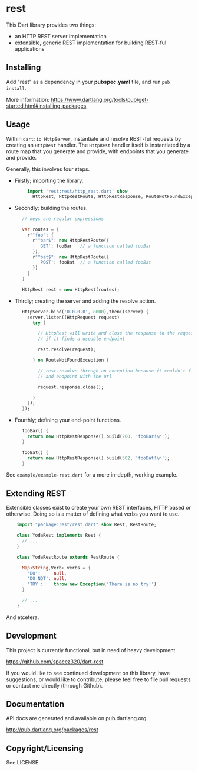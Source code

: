 rest
====

This Dart library provides two things:

- an HTTP REST server implementation
- extensible, generic REST implementation for building REST-ful applications

Installing
----------

Add "rest" as a dependency in your **pubspec.yaml** file, and run `pub
install`.

More information: https://www.dartlang.org/tools/pub/get-started.html#installing-packages

Usage
-----

Within `dart:io HttpServer`, instantiate and resolve REST-ful requests by
creating an `HttpRest` handler. The `HttpRest` handler itself is instantiated
by a route map that you generate and provide, with endpoints that you generate
and provide.

Generally, this involves four steps.

- Firstly; importing the library.

```dart
        import 'rest:rest/http_rest.dart' show
          HttpRest, HttpRestRoute, HttpRestResponse, RouteNotFoundException;
```

- Secondly; building the routes.

```dart
      // keys are regular expressions

      var routes = {
        r"^foo": {
          r"^bar$": new HttpRestRoute({
            'GET': fooBar   // a function called fooBar
          }),
          r"^bat$": new HttpRestRoute({
            'POST': fooBat  // a function called fooBat
          })
        }
      }

      HttpRest rest = new HttpRest(routes);
```

- Thirdly; creating the server and adding the resolve action.

```dart
      HttpServer.bind('0.0.0.0', 8000),then((server) {
        server.listen((HttpRequest request)
          try {

            // HttpRest will write and close the response to the request
            // if it finds a useable endpoint

            rest.resolve(request);

          } on RouteNotFoundException {

            // rest.resolve through an exception because it couldn't find
            // and endpoint with the url

            request.response.close();

          }
        });
      });
```

- Fourthly; defining your end-point functions.

```dart
      fooBar() {
        return new HttpRestResponse().build(200, 'fooBar!\n');
      }

      fooBat() {
        return new HttpRestResponse().build(502, 'fooBat!\n');
      }
```

See `example/example-rest.dart` for a more in-depth, working example.

Extending REST
--------------

Extensible classes exist to create your own REST interfaces, HTTP based or
otherwise. Doing so is a matter of defining what verbs you want to use.

```dart
    import "package:rest/rest.dart" show Rest, RestRoute;

    class YodaRest implements Rest {
      // ...
    }

    class YodaRestRoute extends RestRoute {

      Map<String,Verb> verbs = {
        'DO':     null,
        'DO_NOT': null,
        'TRY':    throw new Exception('There is no try!')
      }

      // ...
    }
```

And etcetera.

Development
-----------

This project is currently functional, but in need of heavy development.

https://github.com/spacez320/dart-rest

If you would like to see continued development on this library, have
suggestions, or would like to contribute; please feel free to file pull
requests or contact me directly (through Github).

Documentation
-------------

API docs are generated and available on pub.dartlang.org.

http://pub.dartlang.org/packages/rest

Copyright/Licensing
-------------------

See LICENSE
